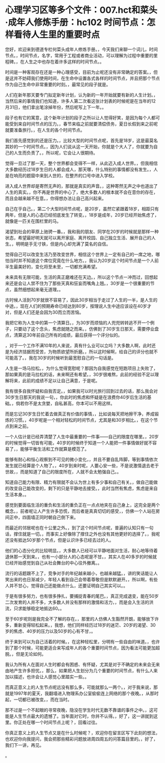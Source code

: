 # 心理学习区等多个文件：007.hct和菜头·成年人修炼手册：hc102 时间节点：怎样看待人生里的重要时点

您好，欢迎来到德道专栏何菜头成年人修炼手册。，今天我们来聊一个词儿，时间节点。，时间节点，名字，常用于工程或者商业活动，可以理解为过程中重要的里程碑。，在人生之中也存在着许多这样的时间节点。。

时间是一种客观存在还是一种心理感受，目前为止呢还没有非常确定的答案。，但是这并不妨碍我们使用时间，在生命中设置各式各样的时间节点，并且把那个节点作为自己生命中非常重要的时刻。，最常见的段子就是。

人们在新年那天要专门拟定新年计划，认为新的一年开始就要有新的人生计划。，当然后来的事情我们也知道，许多人第二次看这张计划表的时候呢是在当年的12月31日，他们拿出笔涂掉年份，然后呢写上下一年。。

段子也有它的寓意，这个新年计划的段子之所以让人觉得好笑，是因为每个人都可能受到来自时间节点的压力。，春节来临之前就要清偿债务，夏日长假到来之前呢就要准备旅行。，在人生的各个时间节点。

我们首先感觉到的还是压力。，比较大型的时间节点呢，首先是18岁，这是最莫名其妙的一个时间节点。，因为人们说从这一天开始，你就是个大人了，你就要为自己的人生而负责了。，所以呢，它会让人很期待。

觉得一旦过了那一天，整个世界都会变得不一样，从此迈入成人世界。，但我相信大多数经历过18岁生日的人都会成人，那天哪，什么特别的事情都没有发生。，人是在响亮的题窟中来到人世的，在整齐的口号中进入学校。

进入成人世界却是寄然无声的，那就是真实的声音。，这种寄然无声之中也道出了人生的真实。，你不再是世界的中心了，绝大多数人的根本就不会在意你的存在，而且会越来越不在意。，你得想办法让自己高兴起来。

自己在乎自己。，第二个大型时间节点呢，是20岁，虽然它紧跟着18岁，相距只有两年，但是人的心态已经彻底发生了转变。，18岁是成年，20岁已经开始焦虑了，就像是一匹关在围栏里的马。

渴望到社会的草原上驰骋一番。，我和我的朋友、同学在20岁的时候就是那样一种状态，希望最好明天就可以离开家庭、离开校园、自己独立生活、展开自己的人生。，明明是手无寸铁，但是内心却充满了莫名的自信。

觉得自己可以改变生活乃至改变世界，相信这个世界上一定有自己的一席之地，哪怕当时并不知道这个席位究竟在什么地方。，我认为20岁这个时间节点是一个人前半生最美好的，变化将至未至，一切都充满希望。

未来具有无限可能，生活的真正磨难还在天边。，所以这个节点一冲而过，回想起来还是会让人禁不住为了那些天真和狂妄而嘴角上翘。，30岁是一个很重要的节点，虽然细想起来毫无道理。。

古时候人活到70岁就很不容易了，因此30岁相当于走过了人生的一半，是人生的中途。，现在人们的预期寿命已经达到80岁，按理说人生中途应该设在40岁才对，但是人们还是会因为30而立而苦恼。

我把它称为人生中的第一个清算日。，为30岁而烦恼的人兜兜转转逃不开一个例子，只要动了这个念头，焦虑就随之而来。，仿佛到了30岁生日那天，需要停业盘点，清算这30年前自己所有的成绩，最后获得一个评分似的。

，对于一个工作不满10年的人来说，真有什么业可以立吗？大多数人啊，此时还是为经济拮据而受苦，为物质欲望所折磨。，所以这时候啊，给自己的评分也就不可能高了。，我在30岁的时候听到最宽慰自己的一句话是。

人生是一场马拉松。，为什么觉得宽慰呢？那因为自我感觉在短跑项目上失败了，那如果真的是马拉松的话，未来啊还有希望。，30岁很难熬，此前的经验不足以理解将来，此前的成绩不足以让自己满意，于是呢。

我有很多自我怀疑和自我否定。，如果我可以时光旅行回到过去的话，那么我会对30岁生日那天的我说一句，，你此时的焦虑和怀疑是在浪费你40岁后生活的基础。，倘若你不是太贪婪，自私甚高，你本可以不用这样。

而是忘记30岁生日忙着去做真正有价值的事情，，比如说每天把地擦干净，养成锻炼的习惯。，40岁呢是一个相对轻松的时间节点，尤其是和30岁相比。，在这个节点到来之前。

一个人估计是已经弄清楚了人生中最重要的一件事——自己的限度在哪里。，20岁的时候觉得一切皆有可能，40岁的时候终于知道一个人能把一件事情做好就不容易了，，能够平衡生活和工作就算是模范了。

能够有耐心和恒心观察到不可见的微小变化，，并且不要自乱阵脚，等到事情依次发生就已经算是个人物了。，40岁到来时呢，人要心安一些，不是说激情退去老于世故，，而是知道了自己的限度所在，人就不会太勉强自己。。

知道自己能力有限、精力有限就不会认为世上有多少事和自己有关。，做自己能做的改变自己能改变的，剩下的只是平静地去接受。，此时当然有焦虑，焦虑是来自生活本身。。

感觉到要面临生活的重负和生活的重负正在一点点地夹在自己身上，这完全是两个概念。，前者呢让人产生许多恐慌，而后者是真真切切的感受，，仿佛一个人站在房间正中，四面墙正同时朝自己倒下来。

而最近的邻居呢也在十公里之外。，到了这个时间节点呢，普遍的认知只有一句话，撑住就是一切。，而事实上好像除了撑住之外也没有其他更好的选择了。，我呢还没有抵达50岁那个节点，但是认识许多已经去过的人。

他们的心态分化的比较明显。，大多数人已经可以平静地面对生活，耐心地等待着退休那一天到来。，也有一小部分人的心态呢是不甘。，其实人在40多岁的时候就已经开始感觉到自己从社会舞台的中心往外撤离。。

流行的话题跟不上了，竞争对手的年纪越来越小，也越来越猛。，讲的笑话能让人笑出来的也日渐减少，年轻人看到自己会带着尊敬但是默默避开。，所以啊，有些人并不甘心，觉得自己还能做点什么，还要证明自己其实可以。。

于是有很多努力，也有很多挣扎，要捕捉青春的尾巴。，真正完成退变，能在50岁二次发育的人并不多，大多数人并没有那样的激情和活力，，而是会入生活的洪流，只求能够稳定地抵达60。。

至于60岁呢则是我完全不了解的存在。，那里的人仿佛人生豁然开朗，能够放下许多，重新变得轻松起来。，我想，他们同样经历过18岁的迷茫、20岁的渴望、30岁的焦虑、40岁的压力以及50岁的心有不甘，。

终于来到可以为自己活着的时候。，在这种轻松里，分明有一些自由的味道。，也许到了那个时候，可能更适合来写成年人的各个重要时间节点，因为看法可能更加超脱。，但是无论如何。

我认为所有人在面对人生时都会有困惑、有怀疑，尤其是对于不确定的未来会无来由地产生许多担忧。，那么，如果把人生划分为几个重要的时间节点，有什么人来加以描述，也许会让人感觉心里踏实一些。。

而真正意义上的人生节点呢远没有那么多，可能就那么一两个。，对于我来说，那就是1997年的夏天，我翻墙进入物理系办公室偷偷连上网络的那个夜晚。，从那时起，一切都已被改变。，而在当时。

那不过是一个不起眼的寻常夜晚，隐没在学生时代无数不靠谱的事件之中。，这可能是人生节点最大的遗憾了。当年面对它时，你并不认得。，好了，这一讲就到这里。你正处在哪一个时间节点上呢？，回看过往。

你真正意义上的人生节点又是在什么时候呢？，欢迎你在留言区写下此刻的想法，也欢迎你向我提问，我会把那些精彩问题放进周四周五的问答篇目里的。，好了，我们下一讲，再见。

。